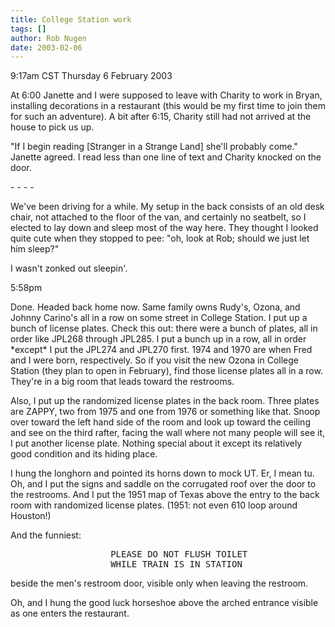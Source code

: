 ```yaml
---
title: College Station work
tags: []
author: Rob Nugen
date: 2003-02-06
---
```


<p class=date>9:17am CST Thursday 6 February 2003</p>

<p>At 6:00 Janette and I were supposed to leave with Charity to work
in Bryan, installing decorations in a restaurant (this would be my
first time to join them for such an adventure).  A bit after 6:15,
Charity still had not arrived at the house to pick us up.</p>

<p>"If I begin reading [Stranger in a Strange Land] she'll probably
come."  Janette agreed.  I read less than one line of text and Charity
knocked on the door.</p>

<p>- - - -</p>

<p>We've been driving for a while.  My setup in the back consists of
an old desk chair, not attached to the floor of the van, and certainly
no seatbelt, so I elected to lay down and sleep most of the way here.
They thought I looked quite cute when they stopped to pee: "oh, look
at Rob; should we just let him sleep?"</p>

<p>I wasn't zonked out sleepin'.</p>

<p class=date>5:58pm</p>

<p>Done.  Headed back home now.  Same family owns Rudy's, Ozona, and
Johnny Carino's all in a row on some street in College Station.  I put
up a bunch of license plates.  Check this out: there were a bunch of
plates, all in order like JPL268 through JPL285.  I put a bunch up in
a row, all in order *except* I put the JPL274 and JPL270 first.  1974
and 1970 are when Fred and I were born, respectively.  So if you visit
the new Ozona in College Station (they plan to open in February), find
those license plates all in a row.  They're in a big room that leads
toward the restrooms.</p>

<p>Also, I put up the randomized license plates in the back room.
Three plates are ZAPPY, two from 1975 and one from 1976 or something
like that.  Snoop over toward the left hand side of the room and look
up toward the ceiling and see on the third rafter, facing the wall
where not many people will see it, I put another license plate.
Nothing special about it except its relatively good condition and its
hiding place.</p>

<p>I hung the longhorn and pointed its horns down to mock UT.  Er, I
mean tu.  Oh, and I put the signs and saddle on the corrugated roof
over the door to the restrooms.  And I put the 1951 map of Texas above
the entry to the back room with randomized license plates.  (1951: not
even 610 loop around Houston!)</p>

<p>And the funniest:</p>

<pre>
                   PLEASE DO NOT FLUSH TOILET 
                   WHILE TRAIN IS IN STATION
</pre>

<p>beside the men's restroom door, visible only when leaving the
restroom.</p>

<p>Oh, and I hung the good luck horseshoe above the arched entrance
visible as one enters the restaurant.</p>

